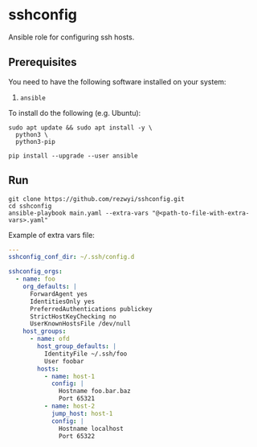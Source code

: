 # sshconfig

Ansible role for configuring ssh hosts.

## Prerequisites

You need to have the following software installed on your system:

1. `ansible`

To install do the following (e.g. Ubuntu):

```shell
sudo apt update && sudo apt install -y \
  python3 \
  python3-pip

pip install --upgrade --user ansible
```

## Run

```shell
git clone https://github.com/rezwyi/sshconfig.git
cd sshconfig
ansible-playbook main.yaml --extra-vars "@<path-to-file-with-extra-vars>.yaml"
```

Example of extra vars file:

```yaml
---
sshconfig_conf_dir: ~/.ssh/config.d

sshconfig_orgs:
  - name: foo
    org_defaults: |
      ForwardAgent yes
      IdentitiesOnly yes
      PreferredAuthentications publickey
      StrictHostKeyChecking no
      UserKnownHostsFile /dev/null
    host_groups:
      - name: ofd
        host_group_defaults: |
          IdentityFile ~/.ssh/foo
          User foobar
        hosts:
          - name: host-1
            config: |
              Hostname foo.bar.baz
              Port 65321
          - name: host-2
            jump_host: host-1
            config: |
              Hostname localhost
              Port 65322
```
